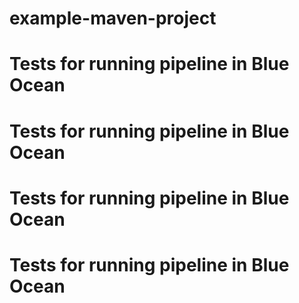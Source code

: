 # example-maven-project

# Tests for running pipeline in Blue Ocean
# Tests for running pipeline in Blue Ocean
# Tests for running pipeline in Blue Ocean
# Tests for running pipeline in Blue Ocean
